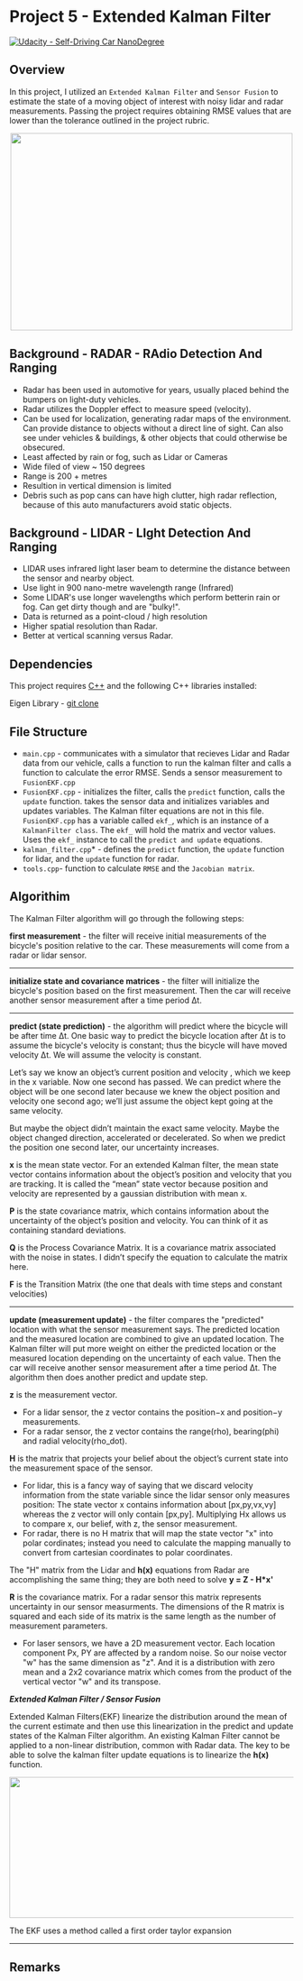 # Project 5 - Extended Kalman Filter

[![Udacity - Self-Driving Car NanoDegree](https://s3.amazonaws.com/udacity-sdc/github/shield-carnd.svg)](http://www.udacity.com/drive)  

Overview
---

In this project, I utilized an `Extended Kalman Filter` and  `Sensor Fusion`  to estimate the state of a moving object of interest with noisy lidar and radar measurements. Passing the project requires obtaining RMSE values that are lower than the tolerance outlined in the project rubric.

<p align="center">
<img width="500" height="350" src="https://github.com/silverwhere/Self-Driving-Car-Nanodegree---Udacity/blob/main/Project%205%20-%20Extended%20Kalman%20Filter/kalman_filter_map.png"
</p>

Background - RADAR - RAdio Detection And Ranging
---

* Radar has been used in automotive for years, usually placed behind the bumpers on light-duty vehicles.  
* Radar utilizes the Doppler effect to measure speed (velocity). 
* Can be used for localization, generating radar maps of the environment.  Can provide distance to objects without a direct line of sight.  Can also see under vehicles & buildings, & other objects that could otherwise be obsecured.
* Least affected by rain or fog, such as Lidar or Cameras  
* Wide filed of view ~ 150 degrees
* Range is 200 + metres  
* Resultion in vertical dimension is limited  
* Debris such as pop cans can have high clutter, high radar reflection, because of this auto manufacturers avoid static objects.  

Background - LIDAR - LIght Detection And Ranging
---  

* LIDAR uses infrared light laser beam to determine the distance between the sensor and nearby object.
* Use light in 900 nano-metre wavelength range (Infrared)  
* Some LIDAR's use longer wavelengths which perform betterin rain or fog.  Can get dirty though and are "bulky!".  
* Data is returned as a point-cloud / high resolution  
* Higher spatial resolution than Radar.   
* Better at vertical scanning versus Radar.


Dependencies
---

This project requires [C++](https://isocpp.org/) and the following C++ libraries installed:  
  
  Eigen Library - [git clone](https://gitlab.com/libeigen/eigen.git) 
  
File Structure
---

* `main.cpp` -  communicates with a simulator that recieves Lidar and Radar data from our vehicle, calls a function to run the kalman filter and calls a function to calculate the error RMSE.  Sends a sensor measurement to `FusionEKF.cpp`     
* `FusionEKF.cpp` - initializes the filter, calls the `predict` function, calls the `update` function.  takes the sensor data and initializes variables and updates variables. The Kalman filter equations are not in this file. `FusionEKF.cpp` has a variable called `ekf_`, which is an instance of a `KalmanFilter class`. The `ekf_` will hold the matrix and vector values. Uses the `ekf_` instance to call the `predict and update` equations.    
* `kalman_filter.cpp`* - defines the `predict` function, the `update` function for lidar, and the `update` function for radar.   
* `tools.cpp`- function to calculate `RMSE` and the `Jacobian matrix`.  
 
Algorithim
---

The Kalman Filter algorithm will go through the following steps:  

**first measurement** - the filter will receive initial measurements of the bicycle's position relative to the car. These measurements will come from a radar or lidar sensor.

---
**initialize state and covariance matrices** - the filter will initialize the bicycle's position based on the first measurement. Then the car will receive another sensor measurement after a time period Δt.

---

**predict (state prediction)** - the algorithm will predict where the bicycle will be after time Δt. One basic way to predict the bicycle location after Δt is to assume the bicycle's velocity is constant; thus the bicycle will have moved velocity Δt.  We will assume the velocity is constant. 
  
Let’s say we know an object’s current position and velocity , which we keep in the x variable. Now one second has passed. We can predict where the object will be one second later because we knew the object position and velocity one second ago; we’ll just assume the object kept going at the same velocity.
  
But maybe the object didn’t maintain the exact same velocity. Maybe the object changed direction, accelerated or decelerated. So when we predict the position one second later, our uncertainty increases.
  
**x** is the mean state vector. For an extended Kalman filter, the mean state vector contains information about the object’s position and velocity that you are tracking. It is called the “mean” state vector because position and velocity are represented by a gaussian distribution with mean x.  

**P** is the state covariance matrix, which contains information about the uncertainty of the object’s position and velocity. You can think of it as containing standard deviations.  

**Q**  is the Process Covariance Matrix. It is a covariance matrix associated with the noise in states. I didn’t specify the equation to calculate the matrix here.

**F** is the Transition Matrix (the one that deals with time steps and constant velocities) 

---
**update (measurement update)** - the filter compares the "predicted" location with what the sensor measurement says. The predicted location and the measured location are combined to give an updated location. The Kalman filter will put more weight on either the predicted location or the measured location depending on the uncertainty of each value.  Then the car will receive another sensor measurement after a time period Δt. The algorithm then does another predict and update step.

**z** is the measurement vector.   
* For a lidar sensor, the z vector contains the position−x and position−y measurements.
* For a radar sensor, the z vector contains the range(rho), bearing(phi) and radial velocity(rho_dot).

**H**  is the matrix that projects your belief about the object’s current state into the measurement space of the sensor.  

* For lidar, this is a fancy way of saying that we discard velocity information from the state variable since the lidar sensor only measures position: The state vector x contains information about [px​,py​,vx​,vy​] whereas the z vector will only contain [px,py]. Multiplying Hx allows us to compare x, our belief, with z, the sensor measurement. 
* For radar, there is no H matrix that will map the state vector "x" into polar cordinates; instead you need to calculate the mapping manually to convert from cartesian coordinates to polar coordinates.  

The "H" matrix from the Lidar and **h(x)** equations from Radar are accomplishing the same thing;  they are both need to solve **y = Z - H*x'**  

**R** is the covariance matrix.  For a radar sensor this matrix represents uncertainty in our sensor measurments.  The dimensions of the R matrix is squared and each side of its matrix is the same length as the number of measurement parameters.

* For laser sensors, we have a 2D measurement vector.  Each location component Px, PY are affected by a random noise.  So our noise vector "w" has the same dimension as "z".  And it is a distribution with zero mean and a 2x2 covariance matrix which comes from the product of the vertical vector "w" and its transpose.  

***Extended Kalman Filter / Sensor Fusion***  

Extended Kalman Filters(EKF) linearize the distribution around the mean of the current estimate and then use this linearization in the predict and update states of the Kalman Filter algorithm.  An existing Kalman Filter cannot be applied to a non-linear distribution, common with Radar data.  The key to be able to solve the kalman filter update equations is to linearize the **h(x)** function.

<p align="center">
<img width="800" height="250" src="https://github.com/silverwhere/Self-Driving-Car-Nanodegree---Udacity/blob/main/Project%205%20-%20Extended%20Kalman%20Filter/img/gaussian.png"
</p>


The EKF uses a method called a first order taylor expansion 



---  
Remarks
---

